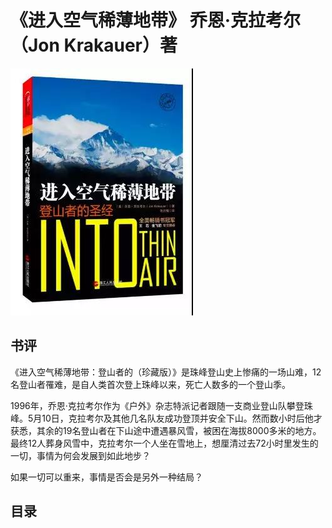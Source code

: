 # 《进入空气稀薄地带》 乔恩·克拉考尔（Jon Krakauer）著
![](JINRUKONGQIXIBODIDAI.jpg)
## 书评
《进入空气稀薄地带：登山者的（珍藏版）》是珠峰登山史上惨痛的一场山难，12名登山者罹难，是自人类首次登上珠峰以来，死亡人数多的一个登山季。

1996年，乔恩·克拉考尔作为《户外》杂志特派记者跟随一支商业登山队攀登珠峰。5月10日，克拉考尔及其他几名队友成功登顶并安全下山。然而数小时后他才获悉，其余的19名登山者在下山途中遭遇暴风雪，被困在海拔8000多米的地方。最终12人葬身风雪中，克拉考尔一个人坐在雪地上，想厘清过去72小时里发生的一切，事情为何会发展到如此地步？

如果一切可以重来，事情是否会是另外一种结局？
## 目录